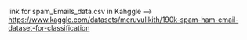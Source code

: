 link for spam_Emails_data.csv in Kahggle -->  https://www.kaggle.com/datasets/meruvulikith/190k-spam-ham-email-dataset-for-classification
